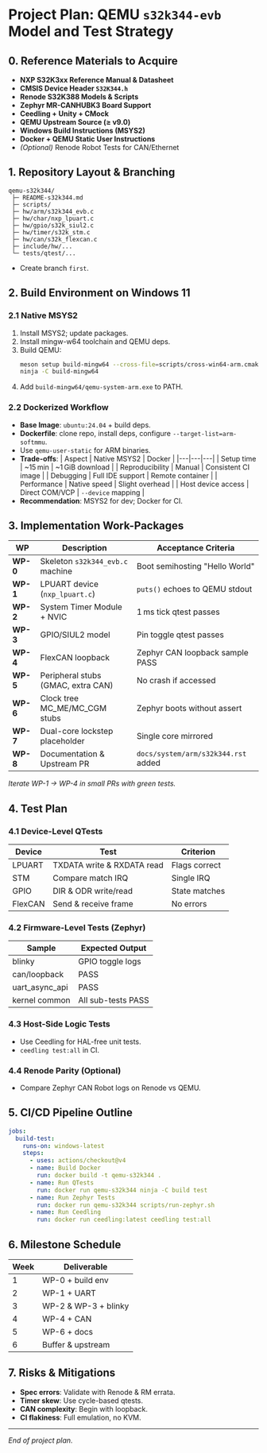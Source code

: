 # Project Plan: QEMU `s32k344-evb` Model and Test Strategy

## 0. Reference Materials to Acquire
- **NXP S32K3xx Reference Manual & Datasheet**  
- **CMSIS Device Header `S32K344.h`**  
- **Renode S32K388 Models & Scripts**  
- **Zephyr MR-CANHUBK3 Board Support**  
- **Ceedling + Unity + CMock**  
- **QEMU Upstream Source (≥ v9.0)**  
- **Windows Build Instructions (MSYS2)**  
- **Docker + QEMU Static User Instructions**  
- *(Optional)* Renode Robot Tests for CAN/Ethernet

## 1. Repository Layout & Branching
```
qemu-s32k344/
 ├─ README-s32k344.md
 ├─ scripts/
 ├─ hw/arm/s32k344_evb.c
 ├─ hw/char/nxp_lpuart.c
 ├─ hw/gpio/s32k_siul2.c
 ├─ hw/timer/s32k_stm.c
 ├─ hw/can/s32k_flexcan.c
 ├─ include/hw/... 
 └─ tests/qtest/...
```
- Create branch `first`.

## 2. Build Environment on Windows 11

### 2.1 Native MSYS2
1. Install MSYS2; update packages.
2. Install mingw-w64 toolchain and QEMU deps.
3. Build QEMU:
   ```bash
   meson setup build-mingw64 --cross-file=scripts/cross-win64-arm.cmake -Dtarget_list=arm-softmmu
   ninja -C build-mingw64
   ```
4. Add `build-mingw64/qemu-system-arm.exe` to PATH.

### 2.2 Dockerized Workflow
- **Base Image**: `ubuntu:24.04` + build deps.
- **Dockerfile**: clone repo, install deps, configure `--target-list=arm-softmmu`.
- Use `qemu-user-static` for ARM binaries.
- **Trade-offs**:
  | Aspect | Native MSYS2 | Docker |
  |---|---|---|
  | Setup time | ~15 min | ~1 GiB download |
  | Reproducibility | Manual | Consistent CI image |
  | Debugging | Full IDE support | Remote container |
  | Performance | Native speed | Slight overhead |
  | Host device access | Direct COM/VCP | `--device` mapping |
- **Recommendation**: MSYS2 for dev; Docker for CI.

## 3. Implementation Work-Packages

| WP | Description | Acceptance Criteria |
|---|---|---|
| **WP-0** | Skeleton `s32k344_evb.c` machine | Boot semihosting "Hello World" |
| **WP-1** | LPUART device (`nxp_lpuart.c`) | `puts()` echoes to QEMU stdout |
| **WP-2** | System Timer Module + NVIC | 1 ms tick qtest passes |
| **WP-3** | GPIO/SIUL2 model | Pin toggle qtest passes |
| **WP-4** | FlexCAN loopback | Zephyr CAN loopback sample PASS |
| **WP-5** | Peripheral stubs (GMAC, extra CAN) | No crash if accessed |
| **WP-6** | Clock tree MC_ME/MC_CGM stubs | Zephyr boots without assert |
| **WP-7** | Dual-core lockstep placeholder | Single core mirrored |
| **WP-8** | Documentation & Upstream PR | `docs/system/arm/s32k344.rst` added |

*Iterate WP-1 → WP-4 in small PRs with green tests.*

## 4. Test Plan

### 4.1 Device-Level QTests
| Device | Test | Criterion |
|---|---|---|
| LPUART | TXDATA write & RXDATA read | Flags correct |
| STM | Compare match IRQ | Single IRQ |
| GPIO | DIR & ODR write/read | State matches |
| FlexCAN | Send & receive frame | No errors |

### 4.2 Firmware-Level Tests (Zephyr)
| Sample | Expected Output |
|---|---|
| blinky | GPIO toggle logs |
| can/loopback | PASS |
| uart_async_api | PASS |
| kernel common | All sub-tests PASS |

### 4.3 Host-Side Logic Tests
- Use Ceedling for HAL-free unit tests.
- `ceedling test:all` in CI.

### 4.4 Renode Parity (Optional)
- Compare Zephyr CAN Robot logs on Renode vs QEMU.

## 5. CI/CD Pipeline Outline
```yaml
jobs:
  build-test:
    runs-on: windows-latest
    steps:
      - uses: actions/checkout@v4
      - name: Build Docker
        run: docker build -t qemu-s32k344 .
      - name: Run QTests
        run: docker run qemu-s32k344 ninja -C build test
      - name: Run Zephyr Tests
        run: docker run qemu-s32k344 scripts/run-zephyr.sh
      - name: Run Ceedling
        run: docker run ceedling:latest ceedling test:all
```

## 6. Milestone Schedule

| Week | Deliverable |
|---|---|
| 1 | WP-0 + build env |
| 2 | WP-1 + UART |
| 3 | WP-2 & WP-3 + blinky |
| 4 | WP-4 + CAN |
| 5 | WP-6 + docs |
| 6 | Buffer & upstream |

## 7. Risks & Mitigations
- **Spec errors**: Validate with Renode & RM errata.
- **Timer skew**: Use cycle-based qtests.
- **CAN complexity**: Begin with loopback.
- **CI flakiness**: Full emulation, no KVM.

---

*End of project plan.*
